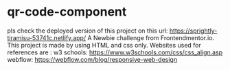 # qr-code-component
pls check the deployed version of this project on this url: https://sprightly-tiramisu-53741c.netlify.app/
A Newbie challenge from Frontendmentor.io.
This project is made by using HTML and css only.
Websites used for references are :
w3 schools: https://www.w3schools.com/css/css_align.asp
webflow: https://webflow.com/blog/responsive-web-design
